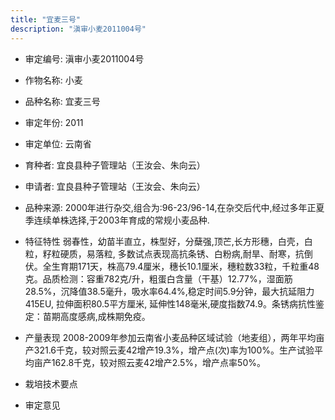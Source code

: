 ```yaml
---
title: "宜麦三号"
description: "滇审小麦2011004号"
---
```

* 审定编号:  滇审小麦2011004号

*  作物名称:  小麦

*  品种名称:  宜麦三号

*  审定年份:  2011

*  审定单位:  云南省

* 育种者:  宜良县种子管理站（王汝会、朱向云）

*  申请者:  宜良县种子管理站（王汝会、朱向云）

*  品种来源:  2000年进行杂交,组合为:96-23/96-14,在杂交后代中,经过多年正夏季连续单株选择,于2003年育成的常规小麦品种.

*  特征特性
弱春性，幼苗半直立，株型好，分蘖强,顶芒,长方形穗，白壳，白粒，籽粒硬质，易落粒, 多数试点表现高抗条锈、白粉病,耐旱、耐寒，抗倒伏。全生育期171天，株高79.4厘米，穗长10.1厘米，穗粒数33粒，千粒重48克。品质检测：容重782克/升，粗蛋白含量（干基）12.77%，湿面筋28.5%，沉降值38.5毫升，吸水率64.4%,稳定时间5.9分钟，最大抗延阻力415EU, 拉伸面积80.5平方厘米, 延伸性148毫米,硬度指数74.9。条锈病抗性鉴定：苗期高度感病,成株期免疫。

*  产量表现
2008-2009年参加云南省小麦品种区域试验（地麦组），两年平均亩产321.6千克，较对照云麦42增产19.3%，增产点(次)率为100%。生产试验平均亩产162.8千克，较对照云麦42增产2.5%，增产点率50%。

*  栽培技术要点


*  审定意见

